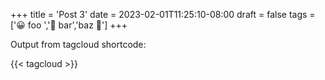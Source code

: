 +++
title = 'Post 3'
date = 2023-02-01T11:25:10-08:00
draft = false
tags = ['😀 foo ','👋 bar','baz 🧠']
+++

Output from tagcloud shortcode:

{{< tagcloud >}}
